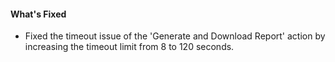 #### What's Fixed
- Fixed the timeout issue of the 'Generate and Download Report' action by increasing the timeout limit from 8 to 120 seconds.
